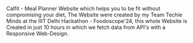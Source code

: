 Calfit - Meal Planner Website which helps you to be fit without compromising your diet,
The Website were created by my Team Techie Minds at the IIIT Delhi Hackathon - Foodoscope'24, this whole Website is Created in just 10 hours in which we fetch data from API's with a Responsive Web-Design.
